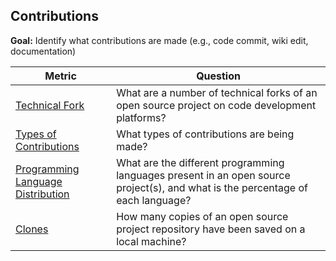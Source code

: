 ## Contributions

**Goal:** Identify what contributions are made (e.g., code commit, wiki edit, documentation)

| Metric | Question |
| --- | --- |
| [Technical Fork](technical-fork.md)| What are a number of technical forks of an open source project on code development platforms? |
| [Types of Contributions](types-of-contributions.md) | What types of contributions are being made? |
| [Programming Language Distribution](language-distribution.md) | What are the different programming languages present in an open source project(s), and what is the percentage of each language?  |
| [Clones](clones.md) | How many copies of an open source project repository have been saved on a local machine?  |

